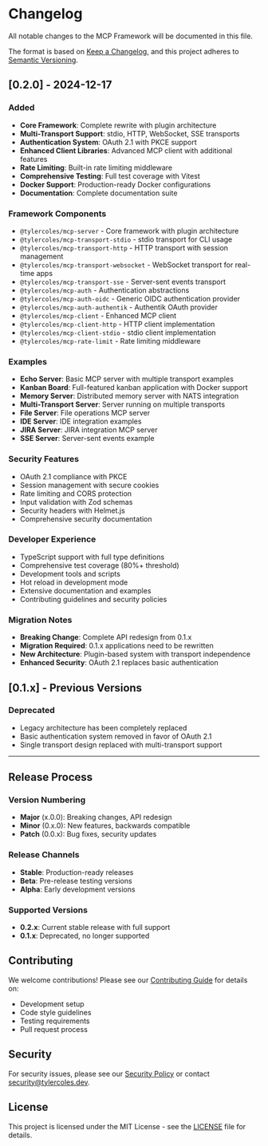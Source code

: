 # Changelog

All notable changes to the MCP Framework will be documented in this file.

The format is based on [Keep a Changelog](https://keepachangelog.com/en/1.0.0/),
and this project adheres to [Semantic Versioning](https://semver.org/spec/v2.0.0.html).

## [0.2.0] - 2024-12-17

### Added
- **Core Framework**: Complete rewrite with plugin architecture
- **Multi-Transport Support**: stdio, HTTP, WebSocket, SSE transports
- **Authentication System**: OAuth 2.1 with PKCE support
- **Enhanced Client Libraries**: Advanced MCP client with additional features
- **Rate Limiting**: Built-in rate limiting middleware
- **Comprehensive Testing**: Full test coverage with Vitest
- **Docker Support**: Production-ready Docker configurations
- **Documentation**: Complete documentation suite

### Framework Components
- `@tylercoles/mcp-server` - Core framework with plugin architecture
- `@tylercoles/mcp-transport-stdio` - stdio transport for CLI usage
- `@tylercoles/mcp-transport-http` - HTTP transport with session management
- `@tylercoles/mcp-transport-websocket` - WebSocket transport for real-time apps
- `@tylercoles/mcp-transport-sse` - Server-sent events transport
- `@tylercoles/mcp-auth` - Authentication abstractions
- `@tylercoles/mcp-auth-oidc` - Generic OIDC authentication provider
- `@tylercoles/mcp-auth-authentik` - Authentik OAuth provider
- `@tylercoles/mcp-client` - Enhanced MCP client
- `@tylercoles/mcp-client-http` - HTTP client implementation
- `@tylercoles/mcp-client-stdio` - stdio client implementation
- `@tylercoles/mcp-rate-limit` - Rate limiting middleware

### Examples
- **Echo Server**: Basic MCP server with multiple transport examples
- **Kanban Board**: Full-featured kanban application with Docker support
- **Memory Server**: Distributed memory server with NATS integration
- **Multi-Transport Server**: Server running on multiple transports
- **File Server**: File operations MCP server
- **IDE Server**: IDE integration examples
- **JIRA Server**: JIRA integration MCP server
- **SSE Server**: Server-sent events example

### Security Features
- OAuth 2.1 compliance with PKCE
- Session management with secure cookies
- Rate limiting and CORS protection
- Input validation with Zod schemas
- Security headers with Helmet.js
- Comprehensive security documentation

### Developer Experience
- TypeScript support with full type definitions
- Comprehensive test coverage (80%+ threshold)
- Development tools and scripts
- Hot reload in development mode
- Extensive documentation and examples
- Contributing guidelines and security policies

### Migration Notes
- **Breaking Change**: Complete API redesign from 0.1.x
- **Migration Required**: 0.1.x applications need to be rewritten
- **New Architecture**: Plugin-based system with transport independence
- **Enhanced Security**: OAuth 2.1 replaces basic authentication

## [0.1.x] - Previous Versions

### Deprecated
- Legacy architecture has been completely replaced
- Basic authentication system removed in favor of OAuth 2.1
- Single transport design replaced with multi-transport support

---

## Release Process

### Version Numbering
- **Major** (x.0.0): Breaking changes, API redesign
- **Minor** (0.x.0): New features, backwards compatible
- **Patch** (0.0.x): Bug fixes, security updates

### Release Channels
- **Stable**: Production-ready releases
- **Beta**: Pre-release testing versions
- **Alpha**: Early development versions

### Supported Versions
- **0.2.x**: Current stable release with full support
- **0.1.x**: Deprecated, no longer supported

## Contributing

We welcome contributions! Please see our [Contributing Guide](CONTRIBUTING.md) for details on:
- Development setup
- Code style guidelines
- Testing requirements
- Pull request process

## Security

For security issues, please see our [Security Policy](SECURITY.md) or contact security@tylercoles.dev.

## License

This project is licensed under the MIT License - see the [LICENSE](LICENSE) file for details.
